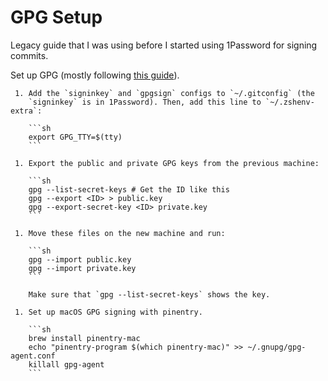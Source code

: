 # GPG Setup

Legacy guide that I was using before I started using 1Password for signing commits.

Set up GPG (mostly following [this guide](https://docs.github.com/en/authentication/managing-commit-signature-verification/telling-git-about-your-signing-key)).

     1. Add the `signinkey` and `gpgsign` configs to `~/.gitconfig` (the
        `signinkey` is in 1Password). Then, add this line to `~/.zshenv-extra`:

        ```sh
        export GPG_TTY=$(tty)
        ```

     1. Export the public and private GPG keys from the previous machine:

        ```sh
        gpg --list-secret-keys # Get the ID like this
        gpg --export <ID> > public.key
        gpg --export-secret-key <ID> private.key
        ```

     1. Move these files on the new machine and run:

        ```sh
        gpg --import public.key
        gpg --import private.key
        ```

        Make sure that `gpg --list-secret-keys` shows the key.

     1. Set up macOS GPG signing with pinentry.

        ```sh
        brew install pinentry-mac
        echo "pinentry-program $(which pinentry-mac)" >> ~/.gnupg/gpg-agent.conf
        killall gpg-agent
        ```
